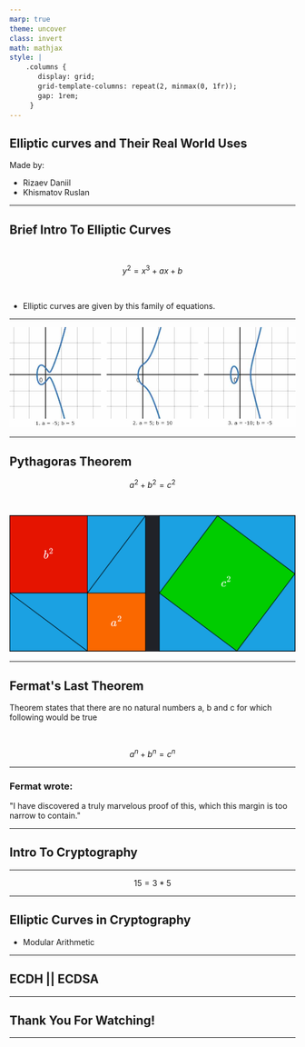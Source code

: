 ```yaml
---
marp: true
theme: uncover
class: invert
math: mathjax
style: |
    .columns {
       display: grid;
       grid-template-columns: repeat(2, minmax(0, 1fr));
       gap: 1rem;
     }
---
```


## Elliptic curves and Their Real World Uses

Made by:

- Rizaev Daniil
- Khismatov Ruslan

---

## Brief Intro To Elliptic Curves

<br>

$$ y^2 = x^3 + ax + b $$

<br>

- Elliptic curves are given by this family of equations.

---

![w:1100](images2.jpg)

---

## Pythagoras Theorem

$$ a^2 + b^2 = c^2 $$

<br>

![h:400px](pytho_7.png)

---

## Fermat's Last Theorem

Theorem states that there are no natural numbers a, b and c for which following would be true

<br>

$$ a^n + b^n = c^n $$

---

### Fermat wrote:

"I have discovered a truly marvelous proof of this, which this margin is too narrow to contain."

---

## Intro To Cryptography

--- 

$$ 15 = 3 * 5 $$

---

## Elliptic Curves in Cryptography

- Modular Arithmetic

---

## ECDH || ECDSA

---

## Thank You For Watching!

---
